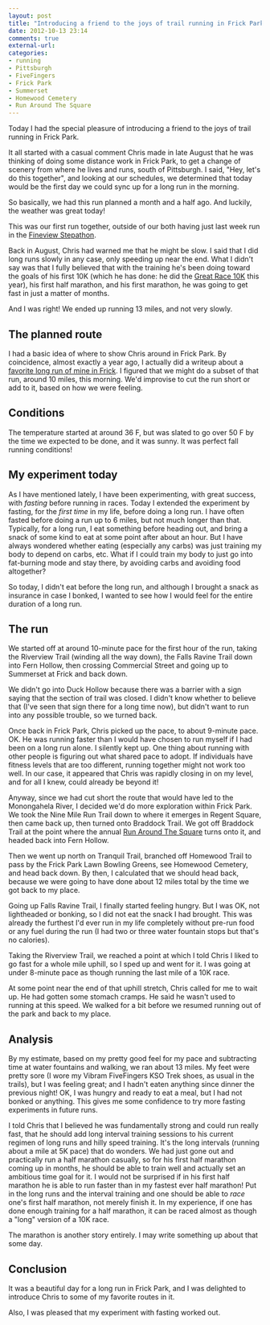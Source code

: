 ```yaml
---
layout: post
title: "Introducing a friend to the joys of trail running in Frick Park"
date: 2012-10-13 23:14
comments: true
external-url: 
categories: 
- running
- Pittsburgh
- FiveFingers
- Frick Park
- Summerset
- Homewood Cemetery
- Run Around The Square
---
```

Today I had the special pleasure of introducing a friend to the joys of trail running in Frick Park.

It all started with a casual comment Chris made in late August that he was thinking of doing some distance work in Frick Park, to get a change of scenery from where he lives and runs, south of Pittsburgh. I said, "Hey, let's do this together", and looking at our schedules, we determined that today would be the first day we could sync up for a long run in the morning.

So basically, we had this run planned a month and a half ago. And luckily, the weather was great today!

This was our first run together, outside of our both having just last week run in the [Fineview Stepathon](/blog/2012/10/06/the-fineview-stepathon-2012-pittsburghs-grueling-urban-trail-race/).

Back in August, Chris had warned me that he might be slow. I said that I did long runs slowly in any case, only speeding up near the end. What I didn't say was that I fully believed that with the training he's been doing toward the goals of his first 10K (which he has done: he did the [Great Race 10K](/blog/categories/great-race/) this year), his first half marathon, and his first marathon, he was going to get fast in just a matter of months.

And I was right! We ended up running 13 miles, and not very slowly.

<!--more-->

## The planned route

I had a basic idea of where to show Chris around in Frick Park. By coincidence, almost exactly a year ago, I actually did a writeup about a [favorite long run of mine in Frick](/blog/2011/10/15/snapshots-of-pittsburgh-from-a-12-mile-run/). I figured that we might do a subset of that run, around 10 miles, this morning. We'd improvise to cut the run short or add to it, based on how we were feeling.

## Conditions

The temperature started at around 36 F, but was slated to go over 50 F by the time we expected to be done, and it was sunny. It was perfect fall running conditions!

## My experiment today

As I have mentioned lately, I have been experimenting, with great success, with *fasting* before running in races. Today I extended the experiment by fasting, for the *first time* in my life, before doing a long run. I have often fasted before doing a run up to 6 miles, but not much longer than that. Typically, for a long run, I eat something before heading out, and bring a snack of some kind to eat at some point after about an hour. But I have always wondered whether eating (especially any carbs) was just training my body to depend on carbs, etc. What if I could train my body to just go into fat-burning mode and stay there, by avoiding carbs and avoiding food altogether?

So today, I didn't eat before the long run, and although I brought a snack as insurance in case I bonked, I wanted to see how I would feel for the entire duration of a long run.

## The run

We started off at around 10-minute pace for the first hour of the run, taking the Riverview Trail (winding all the way down), the Falls Ravine Trail down into Fern Hollow, then crossing Commercial Street and going up to Summerset at Frick and back down.

We didn't go into Duck Hollow because there was a barrier with a sign saying that the section of trail was closed. I didn't know whether to believe that (I've seen that sign there for a long time now), but didn't want to run into any possible trouble, so we turned back.

Once back in Frick Park, Chris picked up the pace, to about 9-minute pace. OK. He was running faster than I would have chosen to run myself if I had been on a long run alone. I silently kept up. One thing about running with other people is figuring out what shared pace to adopt. If individuals have fitness levels that are too different, running together might not work too well. In our case, it appeared that Chris was rapidly closing in on my level, and for all I knew, could already be beyond it!

Anyway, since we had cut short the route that would have led to the Monongahela River, I decided we'd do more exploration within Frick Park. We took the Nine Mile Run Trail down to where it emerges in Regent Square, then came back up, then turned onto Braddock Trail. We got off Braddock Trail at the point where the annual [Run Around The Square](/blog/2012/08/25/my-eighth-time-doing-run-around-the-square-5k/) turns onto it, and headed back into Fern Hollow.

Then we went up north on Tranquil Trail, branched off Homewood Trail to pass by the Frick Park Lawn Bowling Greens, see Homewood Cemetery, and head back down. By then, I calculated that we should head back, because we were going to have done about 12 miles total by the time we got back to my place.

Going up Falls Ravine Trail, I finally started feeling hungry. But I was OK, not lightheaded or bonking, so I did not eat the snack I had brought. This was already the furthest I'd ever run in my life completely without pre-run food or any fuel during the run (I had two or three water fountain stops but that's no calories).

Taking the Riverview Trail, we reached a point at which I told Chris I liked to go fast for a whole mile uphill, so I sped up and went for it. I was going at under 8-minute pace as though running the last mile of a 10K race.

At some point near the end of that uphill stretch, Chris called for me to wait up. He had gotten some stomach cramps. He said he wasn't used to running at this speed. We walked for a bit before we resumed running out of the park and back to my place.

## Analysis

By my estimate, based on my pretty good feel for my pace and subtracting time at water fountains and walking, we ran about 13 miles. My feet were pretty sore (I wore my Vibram FiveFingers KSO Trek shoes, as usual in the trails), but I was feeling great; and I hadn't eaten anything since dinner the previous night! OK, I was hungry and ready to eat a meal, but I had not bonked or anything. This gives me some confidence to try more fasting experiments in future runs.

I told Chris that I believed he was fundamentally strong and could run really fast, that he should add long interval training sessions to his current regimen of long runs and hilly speed training. It's the long intervals (running about a mile at 5K pace) that do wonders. We had just gone out and practically run a half marathon casually, so for his first half marathon coming up in months, he should be able to train well and actually set an ambitious time goal for it. I would not be surprised if in his first half marathon he is able to run faster than in my fastest ever half marathon! Put in the long runs and the interval training and one should be able to *race* one's first half marathon, not merely finish it. In my experience, if one has done enough training for a half marathon, it can be raced almost as though a "long" version of a 10K race.

The marathon is another story entirely. I may write something up about that some day.

## Conclusion

It was a beautiful day for a long run in Frick Park, and I was delighted to introduce Chris to some of my favorite routes in it.

Also, I was pleased that my experiment with fasting worked out.
